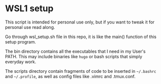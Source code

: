 # WSL1 setup

This script is intended for personal use only, but if you want to tweak it for personal use read along.

Go through wsl_setup.sh file in this repo, it is like the main() function of this setup program.

The bin directory contains all the executables that I need in my User's PATH. This may include
binaries like `hugo` or bash scripts that simply everyday work.

The scripts  directory contain fragments of code to be inserted in `~/.bashrc` and `~/.profile`,
as well as config files like .vimrc and .tmux.conf.
